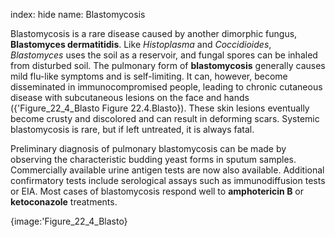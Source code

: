 index: hide
name: Blastomycosis

Blastomycosis is a rare disease caused by another dimorphic fungus,  **Blastomyces dermatitidis**. Like  *Histoplasma* and  *Coccidioides*,  *Blastomyces* uses the soil as a reservoir, and fungal spores can be inhaled from disturbed soil. The pulmonary form of  **blastomycosis** generally causes mild flu-like symptoms and is self-limiting. It can, however, become disseminated in immunocompromised people, leading to chronic cutaneous disease with subcutaneous lesions on the face and hands ({'Figure_22_4_Blasto Figure 22.4.Blasto}). These skin lesions eventually become crusty and discolored and can result in deforming scars. Systemic blastomycosis is rare, but if left untreated, it is always fatal.

Preliminary diagnosis of pulmonary blastomycosis can be made by observing the characteristic budding yeast forms in sputum samples. Commercially available urine antigen tests are now also available. Additional confirmatory tests include serological assays such as immunodiffusion tests or EIA. Most cases of blastomycosis respond well to  **amphotericin B** or  **ketoconazole** treatments.


{image:'Figure_22_4_Blasto}
        
